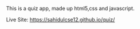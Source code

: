 This is a quiz app, made up html5,css and javascript.

Live Site: https://sahidulcse12.github.io/quiz/

